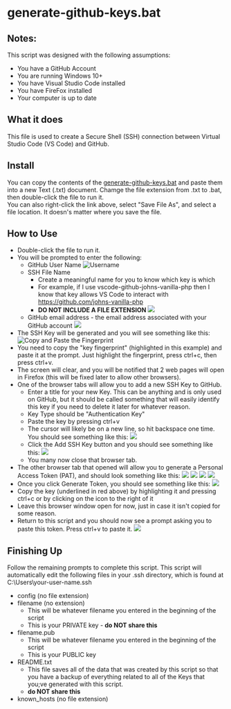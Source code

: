 # generate-github-keys.bat

## Notes:
This script was designed with the following assumptions:
- You have a GitHub Account
- You are running Windows 10+
- You have Visual Studio Code installed
- You have FireFox installed
- Your computer is up to date

## What it does
This file is used to create a Secure Shell (SSH) connection between Virtual Studio Code (VS Code) and GitHub.

## Install
You can copy the contents of the [generate-github-keys.bat](ssh-keygen/generate-github-keys.bat) and paste them into a new Text (.txt) document.  Chamge the file extension from .txt to .bat, then double-click the file to run it.  
You can also right-click the link above, select "Save File As", and select a file location.
It doesn's matter where you save the file.
  
## How to Use
- Double-click the file to run it.
- You will be prompted to enter the following:
  - GitHub User Name
  ![Username](https://github.com/johns-vanilla-php/bat-various-batch-files/blob/bc3293cf8cc2c1ec25259e07280bb8146748f525/ssh-keygen/resources/example-1.png)
  - SSH File Name
    - Create a meaningful name for you to know which key is which
    - For example, if I use vscode-github-johns-vanilla-php then I know that key allows VS Code to interact with https://github.com/johns-vanilla-php
    - **DO NOT INCLUDE A FILE EXTENSION**
    ![](https://github.com/johns-vanilla-php/bat-various-batch-files/blob/18c24e3a47ac9d2981325626ef40d28a59834f30/ssh-keygen/resources/example-2.png)
  - GitHub email address - the email address associated with your GitHub account
  ![](https://github.com/johns-vanilla-php/bat-various-batch-files/blob/18c24e3a47ac9d2981325626ef40d28a59834f30/ssh-keygen/resources/example-3.png)
- The SSH Key will be generated and you will see something like this:
![Copy and Paste the Fingerprint](https://github.com/johns-vanilla-php/bat-various-batch-files/blob/18c24e3a47ac9d2981325626ef40d28a59834f30/ssh-keygen/resources/example-4.png)
- You need to copy the "key fingerprint" (highlighted in this example) and paste it at the prompt.  Just highlight the fingerprint, press ctrl+c, then press ctrl+v.
- The screen will clear, and you will be notified that 2 web pages will open in Firefox (this will be fixed later to allow other browsers).
- One of the browser tabs will allow you to add a new SSH Key to GitHub.
  - Enter a title for your new Key.  This can be anything and is only used on GitHub, but it should be called something that will easily identify this key if you need to delete it later for whatever reason.
  - Key Type should be "Authentication Key"
  - Paste the key by pressing ctrl+v
  - The cursor will likely be on a new line, so hit backspace one time.  You should see something like this:
  ![](https://github.com/johns-vanilla-php/bat-various-batch-files/blob/18c24e3a47ac9d2981325626ef40d28a59834f30/ssh-keygen/resources/example-6.png)
  - Click the Add SSH Key button and you should see something like this:
  ![](https://github.com/johns-vanilla-php/bat-various-batch-files/blob/18c24e3a47ac9d2981325626ef40d28a59834f30/ssh-keygen/resources/example-7.png)
  - You many now close that browser tab.
- The other browser tab that opened will allow you to generate a Personal Access Token (PAT), and should look something like this:
![](https://github.com/johns-vanilla-php/bat-various-batch-files/blob/18c24e3a47ac9d2981325626ef40d28a59834f30/ssh-keygen/resources/example-9.png)
![](https://github.com/johns-vanilla-php/bat-various-batch-files/blob/18c24e3a47ac9d2981325626ef40d28a59834f30/ssh-keygen/resources/example-10.png)
![](https://github.com/johns-vanilla-php/bat-various-batch-files/blob/18c24e3a47ac9d2981325626ef40d28a59834f30/ssh-keygen/resources/example-11.png)
![](https://github.com/johns-vanilla-php/bat-various-batch-files/blob/18c24e3a47ac9d2981325626ef40d28a59834f30/ssh-keygen/resources/example-12.png)
- Once you click Generate Token, you should see something like this:
![](https://github.com/johns-vanilla-php/bat-various-batch-files/blob/4f0fa87933c74cb8c326c04e89f768bd1c3f708f/ssh-keygen/resources/example-14.png)
- Copy the key (underlined in red above) by highlighting it and pressing ctrl+c or by clicking on the icon to the right of it
- Leave this browser window open for now, just in case it isn't copied for some reason.
- Return to this script and you should now see a prompt asking you to paste this token.  Press ctrl+v to paste it.
![](https://github.com/johns-vanilla-php/bat-various-batch-files/blob/18c24e3a47ac9d2981325626ef40d28a59834f30/ssh-keygen/resources/example-16.png)

## Finishing Up
Follow the remaining prompts to complete this script.  This script will automatically edit the following files in your .ssh directory, which is found at C:\Users\your-user-name\.ssh
- config (no file extension)
- filename (no extension)
  - This will be whatever filename you entered in the beginning of the script
  - This is your PRIVATE key - **do NOT share this**
- filename.pub
  - This will be whatever filename you entered in the beginning of the script
  - This is your PUBLIC key
- README.txt
  - This file saves all of the data that was created by this script so that you have a backup of everything related to all of the Keys that you;ve generated with this script.
  - **do NOT share this**
- known_hosts (no file extension)
